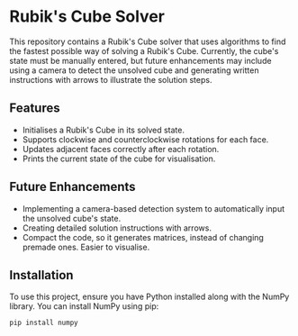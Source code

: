 <!DOCTYPE html>
<html lang="en">
<head>
    <meta charset="UTF-8">
    <meta name="viewport" content="width=device-width, initial-scale=1.0">
</head>
<body>
    <h1>Rubik's Cube Solver</h1>
    <p>This repository contains a Rubik's Cube solver that uses algorithms to find the fastest possible way of solving a Rubik's Cube. Currently, the cube's state must be manually entered, but future enhancements may include using a camera to detect the unsolved cube and generating written instructions with arrows to illustrate the solution steps.</p>
    
  <h2>Features</h2>
    <ul>
        <li>Initialises a Rubik's Cube in its solved state.</li>
        <li>Supports clockwise and counterclockwise rotations for each face.</li>
        <li>Updates adjacent faces correctly after each rotation.</li>
        <li>Prints the current state of the cube for visualisation.</li>
    </ul>
    
  <h2>Future Enhancements</h2>
    <ul>
        <li>Implementing a camera-based detection system to automatically input the unsolved cube's state.</li>
        <li>Creating detailed solution instructions with arrows.</li>
        <li>Compact the code, so it generates matrices, instead of changing premade ones. Easier to visualise.</li>
    </ul>

   <h2>Installation</h2>
        <p>To use this project, ensure you have Python installed along with the NumPy library. You can install NumPy using pip:</p>
        <pre><code>pip install numpy</code></pre>
</body>
</html>
